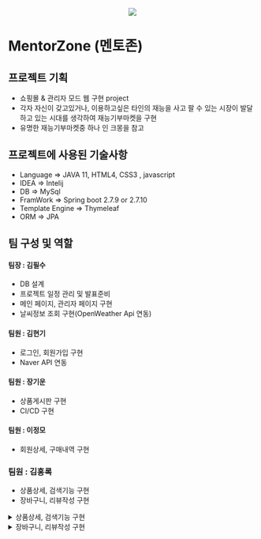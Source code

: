 <p align="center">
    <img src="https://user-images.githubusercontent.com/116870617/231695054-5832b536-59d8-4d3c-9043-7b56da96b74f.png">
</p>

# MentorZone (멘토존)
## 프로젝트 기획
- 쇼핑몰 & 관리자 모드 웹 구현 project
- 각자 자신이 갖고있거나, 이용하고싶은 타인의 재능을 사고 팔 수 있는 시장이 발달하고 있는 시대를 생각하여 재능기부마켓을 구현
- 유명한 재능기부마켓중 하나 인 크몽을 참고

## 프로젝트에 사용된 기술사항
- Language => JAVA 11, HTML4, CSS3 , javascript
- IDEA => Intelij
- DB => MySql
- FramWork => Spring boot 2.7.9 or 2.7.10
- Template Engine => Thymeleaf
- ORM => JPA

## 팀 구성 및 역할 
#### 팀장 : 김필수
- DB 설계
- 프로젝트 일정 관리 및 발표준비
- 메인 페이지, 관리자 페이지 구현
- 날씨정보 조회 구현(OpenWeather Api 연동)

#### 팀원 : 김현기
- 로그인, 회원가입 구현 
- Naver API 연동

#### 팀원 : 장기운
- 상품게시판 구현
- CI/CD 구현

#### 팀원 : 이정모
- 회원상세, 구매내역 구현


### 팀원 : 김홍록
- 상품상세, 검색기능 구현
- 장바구니, 리뷰작성 구현

<details>
<summary>상품상세, 검색기능 구현</summary>

![image](https://user-images.githubusercontent.com/116870683/235986695-45f2b2bb-a1a3-4404-8d5d-e00e043b7919.png)<br>

![image](https://user-images.githubusercontent.com/116870683/235987797-939afbf0-d935-46a1-b62e-064574de0b77.png)<br>


####상품상세 페이지
===Controller===
```

@GetMapping("/detail/{id}")
    public String search(@PathVariable("id") Long productId, Model model) {

        ProductDto product = productService.findByProduct(productId);

        if(product !=null) {
            model.addAttribute("product", product);

            List<ReviewDto> reviewDtoList = reviewService.reviewDtoListDo(productId);
            model.addAttribute("reviewDtoList", reviewDtoList);
            return "product/productDetail";
        }else{
            return "redirect:/product/productInsert";
        }

    }

```


===Service==
```
// 상품 목록 상세 페이지 가져오기
    public ProductDto findByProduct(Long id) {

        Optional<ProductEntity> optionalProductEntity = productRepository.findById(id);


        if (optionalProductEntity.isPresent()) {
            return ProductDto.toProductDto(optionalProductEntity.get());
        } else {
            return null;
        }
    }

```

</details>

<details>
<summary>장바구니, 리뷰작성 구현</summary>

![image](https://user-images.githubusercontent.com/116870683/235987036-f4fcc5be-9c0d-4b81-b8b4-2f9e057340b3.png)<br>

![image](https://user-images.githubusercontent.com/116870683/235987496-23e7a19d-99d1-44f6-83cc-c308be284a2e.png)<br>


```
===Controller===
 //상품상세 장바구니 눌렀을 때
    @GetMapping("/putCart/{productId}")
    public String putCart(@PathVariable("productId") Long productId, Principal principal, Model model){

        String userEmail = principal.getName();

        MemberDto memberDto = memberService.findById(userEmail);

        Long userId = memberDto.getUserId();

        wishService.insertWish(userId, productId);

        return "redirect:/wish/cart";
    }



```

===Service==
```
public void insertWish(Long userId, Long productId) {

        Optional<ProductEntity> optionalProductEntity = productRepository.findById(productId);

        ProductEntity productEntity =optionalProductEntity.get();

        WishEntity wishEntity = new WishEntity();

        Optional<MemberEntity> optionalMemberEntity = memberRepository.findById(userId);

        MemberEntity memberEntity = optionalMemberEntity.get();

        wishEntity.setWishOrder(1);
        wishEntity.setMemberEntity(memberEntity);
        wishEntity.setProductEntity(productEntity);

        wishRepository.save(wishEntity);

    }


```

</details>
